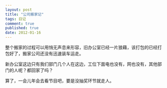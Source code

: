 ```yaml
---
layout: post
title: "公司搬家记"
tags: 日记
comment: true
published: true
date: 2012-01-16
---
```


整个搬家的过程可以用悄无声息来形容，旧办公室已经一片狼藉，该打包的已经打包好了，搬家公司还没有迅速装车运走。

新办公室这边只有我们部门几个人在这边，工位下面电也没有，网也没有，其他部门的人呢？都回家了吗？

算了，一会儿年会去看节目吧，要是没抽奖环节就走人。

